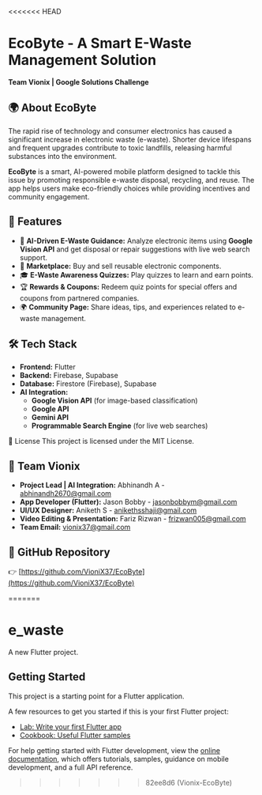 <<<<<<< HEAD
# EcoByte - A Smart E-Waste Management Solution
 
**Team Vionix | Google Solutions Challenge**

## 🌍 About EcoByte
The rapid rise of technology and consumer electronics has caused a significant increase in electronic waste (e-waste). Shorter device lifespans and frequent upgrades contribute to toxic landfills, releasing harmful substances into the environment.

**EcoByte** is a smart, AI-powered mobile platform designed to tackle this issue by promoting responsible e-waste disposal, recycling, and reuse. The app helps users make eco-friendly choices while providing incentives and community engagement.

## 🚀 Features
- 📸 **AI-Driven E-Waste Guidance:** Analyze electronic items using **Google Vision API** and get disposal or repair suggestions with live web search support.
- 🔄 **Marketplace:** Buy and sell reusable electronic components.
- 🎓 **E-Waste Awareness Quizzes:** Play quizzes to learn and earn points.
- 🏆 **Rewards & Coupons:** Redeem quiz points for special offers and coupons from partnered companies.
- 🌍 **Community Page:** Share ideas, tips, and experiences related to e-waste management.

## 🛠️ Tech Stack
- **Frontend:** Flutter
- **Backend:** Firebase, Supabase
- **Database:** Firestore (Firebase), Supabase
- **AI Integration:** 
  - **Google Vision API** (for image-based classification)
  - **Google API**
  - **Gemini API**
  - **Programmable Search Engine** (for live web searches)

📄 License
This project is licensed under the MIT License.

## 👥 Team Vionix
- **Project Lead | AI Integration:** Abhinandh A - [abhinandh2670@gmail.com](mailto:abhinandh2670@gmail.com)
- **App Developer (Flutter):** Jason Bobby - [jasonbobbym@gmail.com](mailto:jasonbobbym@gmail.com)
- **UI/UX Designer:** Aniketh S - [anikethsshaji@gmail.com](mailto:anikethsshaji@gmail.com)
- **Video Editing & Presentation:** Fariz Rizwan - [frizwan005@gmail.com](mailto:frizwan005@gmail.com)
- **Team Email:** [vionix37@gmail.com](mailto:vionix37@gmail.com)

## 🔗 GitHub Repository
👉 [https://github.com/VioniX37/EcoByte](https://github.com/VioniX37/EcoByte)

=======
# e_waste

A new Flutter project.

## Getting Started

This project is a starting point for a Flutter application.

A few resources to get you started if this is your first Flutter project:

- [Lab: Write your first Flutter app](https://docs.flutter.dev/get-started/codelab)
- [Cookbook: Useful Flutter samples](https://docs.flutter.dev/cookbook)

For help getting started with Flutter development, view the
[online documentation](https://docs.flutter.dev/), which offers tutorials,
samples, guidance on mobile development, and a full API reference.
>>>>>>> 82ee8d6 (Vionix-EcoByte)
